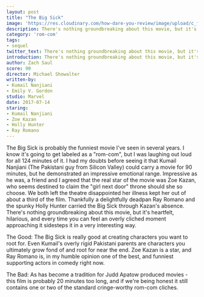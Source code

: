 ```yaml
---
layout: post
title: "The Big Sick"
image: 'https://res.cloudinary.com/how-dare-you-review/image/upload/c_fill,h_399,w_760/v1529864848/the-big-sick.jpg'
description: There's nothing groundbreaking about this movie, but it's heartfelt and hilarious.
category: 'rom-com'
tags:
- sequel
twitter_text: There's nothing groundbreaking about this movie, but it's heartfelt and hilarious.
introduction: There's nothing groundbreaking about this movie, but it's heartfelt and hilarious.
author: Zach Saul
score: 90
director: Michael Showalter
written-by: 
- Kumail Nanjiani
- Emily V. Gordon
studio: Marvel
date: 2017-07-14
staring: 
- Kumail Nanjiani
- Zoe Kazan
- Holly Hunter
- Ray Romano
---
```

The Big Sick is probably the funniest movie I've seen in several years. I know it's going to get labeled as a "rom-com", but I was laughing out loud for all 124 minutes of it. I had my doubts before seeing it that Kumail Nanjiani (The Pakistani guy from Silicon Valley) could carry a movie for 90 minutes, but he demonstrated an impressive emotional range. Impressive as he was, a friend and I agreed that the real star of the movie was Zoe Kazan, who seems destined to claim the "girl next door" throne should she so choose. We both left the theatre disappointed her illness kept her out of about a third of the film. Thankfully a delightfully deadpan Ray Romano and the spunky Holly Hunter carried the Big Sick through Kazan's absence. There's nothing groundbreaking about this movie, but it's heartfelt, hilarious, and every time you can feel an overly cliched moment approaching it sidesteps it in a very interesting way.

The Good: The Big Sick is really good at creating characters you want to root for. Even Kumail's overly rigid Pakistani parents are characters you ultimately grow fond of and root for near the end. Zoe Kazan is a star, and Ray Romano is, in my humble opinion one of the best, and funniest supporting actors in comedy right now.

The Bad: As has become a tradition for Judd Apatow produced movies - this film is probably 20 minutes too long, and if we're being honest it still contains one or two of the standard cringe-worthy rom-com cliches.